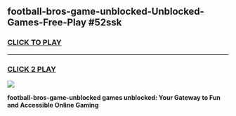 
## football-bros-game-unblocked-Unblocked-Games-Free-Play #52ssk
<h3>
<a href="https://us.freeplayer.one?title=football-bros-game-unblocked&ref=9M">CLICK TO PLAY</a></h3>
<hr>

<h3>
<a href="https://us.freeplayer.one?title=football-bros-game-unblocked&ref=9M">CLICK 2 PLAY</a>
  
</h3>

<a href="https://us.freeplayer.one?title=football-bros-game-unblocked&ref=9M"><img src="https://clearcache.store/games.png"></a>


**football-bros-game-unblocked games unblocked: Your Gateway to Fun and Accessible Online Gaming**
